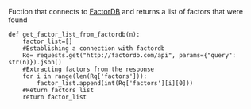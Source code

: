 Fuction that connects to [FactorDB](http://factordb.com/) and returns a list of factors that were found
````python3
def get_factor_list_from_factordb(n):
    factor_list=[]
    #Establishing a connection with factordb
    Rq= requests.get("http://factordb.com/api", params={"query": str(n)}).json()
    #Extracting factors from the response
    for i in range(len(Rq['factors'])):
        factor_list.append(int(Rq['factors'][i][0]))
    #Return factors list
    return factor_list
    
````
